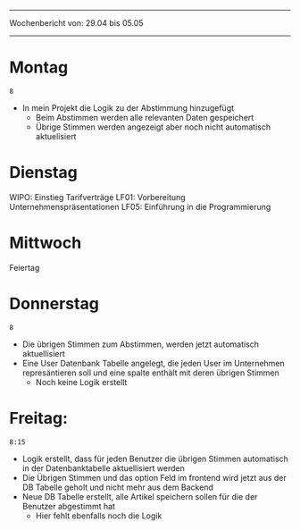
--- 
Wochenbericht von: 29.04 bis 05.05    

--- 
# Montag
`8`
- In mein Projekt die Logik zu der Abstimmung hinzugefügt
	- Beim Abstimmen werden alle relevanten Daten gespeichert
	- Übrige Stimmen werden angezeigt aber noch nicht automatisch aktuelisiert
# Dienstag
WIPO: Einstieg Tarifverträge
LF01: Vorbereitung Unternehmenspräsentationen
LF05: Einführung in die Programmierung
# Mittwoch
Feiertag

# Donnerstag
`8`
- Die übrigen Stimmen zum Abstimmen, werden jetzt automatisch aktuellisiert 
- Eine User Datenbank Tabelle angelegt, die jeden User im Unternehmen represäntieren soll und eine spalte enthält mit deren übrigen Stimmen 
	- Noch keine Logik erstellt

# Freitag:
`8:15`
- Logik erstellt, dass für jeden Benutzer die übrigen Stimmen automatisch in der Datenbanktabelle aktuellisiert werden
- Die Übrigen Stimmen und das option Feld im frontend wird jetzt aus der DB Tabelle geholt und nicht mehr aus dem Backend
- Neue DB Tabelle erstellt, alle Artikel speichern sollen für die der Benutzer abgestimmt hat
	- Hier fehlt ebenfalls noch die Logik
